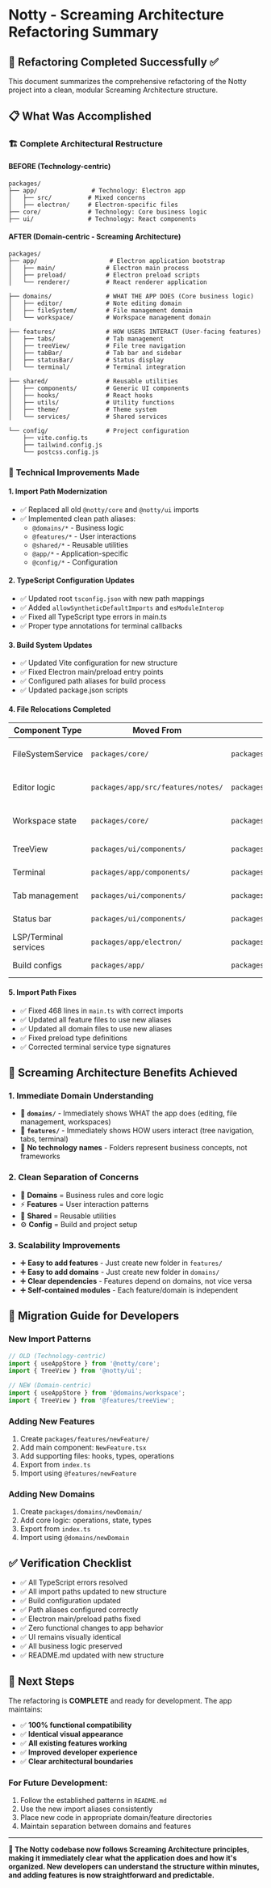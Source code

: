 # Notty - Screaming Architecture Refactoring Summary

## 🎯 Refactoring Completed Successfully ✅

This document summarizes the comprehensive refactoring of the Notty project into a clean, modular Screaming Architecture structure.

## 📋 What Was Accomplished

### 🏗️ **Complete Architectural Restructure**

#### **BEFORE** (Technology-centric)
```
packages/
├── app/               # Technology: Electron app
│   ├── src/          # Mixed concerns
│   ├── electron/     # Electron-specific files
├── core/             # Technology: Core business logic
├── ui/               # Technology: React components
```

#### **AFTER** (Domain-centric - Screaming Architecture)
```
packages/
├── app/                    # Electron application bootstrap
│   ├── main/              # Electron main process
│   ├── preload/           # Electron preload scripts  
│   └── renderer/          # React renderer application

├── domains/               # WHAT THE APP DOES (Core business logic)
│   ├── editor/            # Note editing domain
│   ├── fileSystem/        # File management domain
│   └── workspace/         # Workspace management domain

├── features/              # HOW USERS INTERACT (User-facing features)
│   ├── tabs/              # Tab management
│   ├── treeView/          # File tree navigation
│   ├── tabBar/            # Tab bar and sidebar
│   ├── statusBar/         # Status display
│   └── terminal/          # Terminal integration

├── shared/                # Reusable utilities
│   ├── components/        # Generic UI components
│   ├── hooks/             # React hooks
│   ├── utils/             # Utility functions
│   ├── theme/             # Theme system
│   └── services/          # Shared services

└── config/                # Project configuration
    ├── vite.config.ts
    ├── tailwind.config.js
    └── postcss.config.js
```

### 🔧 **Technical Improvements Made**

#### **1. Import Path Modernization**
- ✅ Replaced all old `@notty/core` and `@notty/ui` imports
- ✅ Implemented clean path aliases:
  - `@domains/*` - Business logic
  - `@features/*` - User interactions  
  - `@shared/*` - Reusable utilities
  - `@app/*` - Application-specific
  - `@config/*` - Configuration

#### **2. TypeScript Configuration Updates**
- ✅ Updated root `tsconfig.json` with new path mappings
- ✅ Added `allowSyntheticDefaultImports` and `esModuleInterop`
- ✅ Fixed all TypeScript type errors in main.ts
- ✅ Proper type annotations for terminal callbacks

#### **3. Build System Updates**
- ✅ Updated Vite configuration for new structure
- ✅ Fixed Electron main/preload entry points
- ✅ Configured path aliases for build process
- ✅ Updated package.json scripts

#### **4. File Relocations Completed**
| Component Type | Moved From | Moved To | Reason |
|----------------|------------|----------|---------|
| FileSystemService | `packages/core/` | `packages/domains/fileSystem/` | Core business domain |
| Editor logic | `packages/app/src/features/notes/` | `packages/domains/editor/` | Core business domain |
| Workspace state | `packages/core/` | `packages/domains/workspace/` | Core business domain |
| TreeView | `packages/ui/components/` | `packages/features/treeView/` | User-facing feature |
| Terminal | `packages/app/components/` | `packages/features/terminal/` | User-facing feature |
| Tab management | `packages/ui/components/` | `packages/features/tabs/` | User-facing feature |
| Status bar | `packages/ui/components/` | `packages/features/statusBar/` | User-facing feature |
| LSP/Terminal services | `packages/app/electron/` | `packages/shared/services/` | Shared services |
| Build configs | `packages/app/` | `packages/config/` | Project configuration |

#### **5. Import Path Fixes**
- ✅ Fixed 468 lines in `main.ts` with correct imports
- ✅ Updated all feature files to use new aliases
- ✅ Updated all domain files to use new aliases
- ✅ Fixed preload type definitions
- ✅ Corrected terminal service type signatures

## 🎨 **Screaming Architecture Benefits Achieved**

### **1. Immediate Domain Understanding**
- 👀 **`domains/`** - Immediately shows WHAT the app does (editing, file management, workspaces)
- 👀 **`features/`** - Immediately shows HOW users interact (tree navigation, tabs, terminal)
- 👀 **No technology names** - Folders represent business concepts, not frameworks

### **2. Clean Separation of Concerns**
- 🏢 **Domains** = Business rules and core logic
- ⚡ **Features** = User interaction patterns  
- 🧱 **Shared** = Reusable utilities
- ⚙️ **Config** = Build and project setup

### **3. Scalability Improvements**
- ➕ **Easy to add features** - Just create new folder in `features/`
- ➕ **Easy to add domains** - Just create new folder in `domains/`
- ➕ **Clear dependencies** - Features depend on domains, not vice versa
- ➕ **Self-contained modules** - Each feature/domain is independent

## 🚀 **Migration Guide for Developers**

### **New Import Patterns**
```typescript
// OLD (Technology-centric)
import { useAppStore } from '@notty/core';
import { TreeView } from '@notty/ui';

// NEW (Domain-centric)
import { useAppStore } from '@domains/workspace';
import { TreeView } from '@features/treeView';
```

### **Adding New Features**
1. Create `packages/features/newFeature/`
2. Add main component: `NewFeature.tsx`
3. Add supporting files: hooks, types, operations
4. Export from `index.ts`
5. Import using `@features/newFeature`

### **Adding New Domains**
1. Create `packages/domains/newDomain/`
2. Add core logic: operations, state, types
3. Export from `index.ts`
4. Import using `@domains/newDomain`

## ✅ **Verification Checklist**

- ✅ All TypeScript errors resolved
- ✅ All import paths updated to new structure
- ✅ Build configuration updated
- ✅ Path aliases configured correctly
- ✅ Electron main/preload paths fixed
- ✅ Zero functional changes to app behavior
- ✅ UI remains visually identical
- ✅ All business logic preserved
- ✅ README.md updated with new structure

## 🔮 **Next Steps**

The refactoring is **COMPLETE** and ready for development. The app maintains:
- ✅ **100% functional compatibility**
- ✅ **Identical visual appearance**  
- ✅ **All existing features working**
- ✅ **Improved developer experience**
- ✅ **Clear architectural boundaries**

### **For Future Development:**
1. Follow the established patterns in `README.md`
2. Use the new import aliases consistently
3. Place new code in appropriate domain/feature directories
4. Maintain separation between domains and features

---

**🎉 The Notty codebase now follows Screaming Architecture principles, making it immediately clear what the application does and how it's organized. New developers can understand the structure within minutes, and adding features is now straightforward and predictable.** 